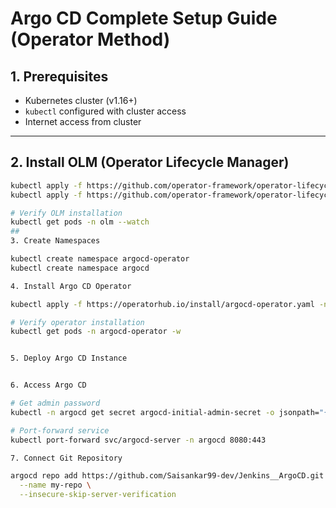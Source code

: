# Argo CD Complete Setup Guide (Operator Method)

## 1. Prerequisites
- Kubernetes cluster (v1.16+)
- `kubectl` configured with cluster access
- Internet access from cluster

---

## 2. Install OLM (Operator Lifecycle Manager)
```bash
kubectl apply -f https://github.com/operator-framework/operator-lifecycle-manager/releases/latest/download/crds.yaml
kubectl apply -f https://github.com/operator-framework/operator-lifecycle-manager/releases/latest/download/olm.yaml

# Verify OLM installation
kubectl get pods -n olm --watch
## 
3. Create Namespaces

kubectl create namespace argocd-operator
kubectl create namespace argocd

4. Install Argo CD Operator

kubectl apply -f https://operatorhub.io/install/argocd-operator.yaml -n argocd-operator

# Verify operator installation
kubectl get pods -n argocd-operator -w


5. Deploy Argo CD Instance


6. Access Argo CD

# Get admin password
kubectl -n argocd get secret argocd-initial-admin-secret -o jsonpath="{.data.password}" | base64 -d

# Port-forward service
kubectl port-forward svc/argocd-server -n argocd 8080:443

7. Connect Git Repository

argocd repo add https://github.com/Saisankar99-dev/Jenkins__ArgoCD.git \
  --name my-repo \
  --insecure-skip-server-verification
